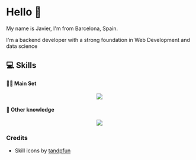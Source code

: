 <h1 align="left">Hello 👋</h1>
<p>My name is Javier, I'm from Barcelona, ​​Spain.</p>
<p>I'm a backend developer with a strong foundation in Web Development and data science</p>

<h2>💻 Skills</h2>
<h4>👨‍💻 Main Set</h4>
<p align="center">
  <img src="https://skillicons.dev/icons?i=nodejs,ts,express,jest,java,py,flask,pytorch,postgres,mongodb,redis,git,docker,sequelize&perline=7" />
</p>
<h4>🧰 Other knowledge</h4>
<p align="center">
  <img src="https://skillicons.dev/icons?i=html,css,js,r,cpp,haskell,latex,astro,tailwind,mysql,sqlite,nginx,linux,bash,deno,electron,npm,pnpm,androidstudio,postman,vim,vite,githubactions,jenkins,kubernetes,anaconda,opencv,arduino,bootstrap,fastapi,nextjs,prisma,rabbitmq,react,regex,sketchup,threejs,wasm&perline=10" />
</p>

<h3>Credits</h3>
<ul>
  <li>Skill icons by <a href="https://github.com/tandpfun/skill-icons">tandpfun</a></li>
</ul>
